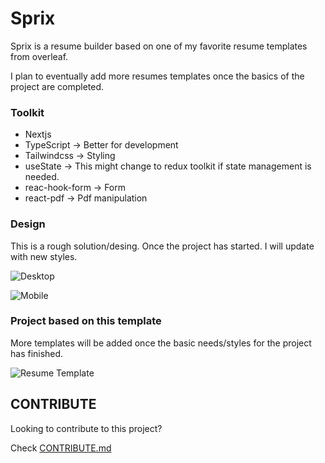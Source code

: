 # Sprix

Sprix is a resume builder based on one of my favorite resume templates from overleaf.

I plan to eventually add more resumes templates once the basics of the project are completed.

### Toolkit
- Nextjs
- TypeScript -> Better for development
- Tailwindcss -> Styling
- useState -> This might change to redux toolkit if state management is needed.
- reac-hook-form -> Form
- react-pdf -> Pdf manipulation

### Design
This is a rough solution/desing. Once the project has started. I will update with new styles.

![Desktop](https://github.com/makyfj/Sprix/blob/main/assets/design-desktop.png?raw=true)

![Mobile](https://github.com/makyfj/Sprix/blob/main/assets/design-mobile.png?raw=true)


### Project based on this template
More templates will be added once the basic needs/styles for the project has finished.

![Resume Template](https://github.com/makyfj/Sprix/blob/main/assets/Jake-template.png?raw=true)


## CONTRIBUTE

Looking to contribute to this project?

Check [CONTRIBUTE.md](https://github.com/makyfj/Sprix/blob/main/CONTRIBUTE.md)
